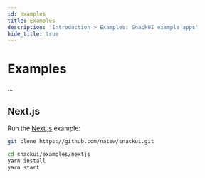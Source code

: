 ```yaml
---
id: examples
title: Examples
description: 'Introduction > Examples: SnackUI example apps'
hide_title: true
---
```


# Examples

...

## Next.js

Run the [Next.js](https://github.com/natew/snackui/tree/master/examples/nextjs) example:

```sh
git clone https://github.com/natew/snackui.git

cd snackui/examples/nextjs
yarn install
yarn start
```
